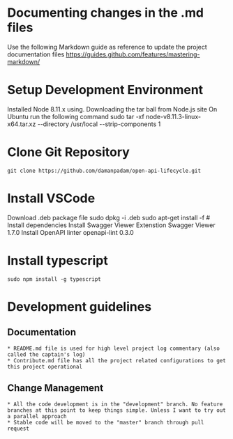 # Documenting changes in the .md files
Use the following Markdown guide as reference to update the project documentation files
    https://guides.github.com/features/mastering-markdown/

# Setup Development Environment
Installed Node 8.11.x using.
Downloading the tar ball from Node.js site
On Ubuntu run the following command
    sudo tar -xf node-v8.11.3-linux-x64.tar.xz --directory /usr/local --strip-components 1

# Clone Git Repository
    git clone https://github.com/damanpadam/open-api-lifecycle.git

# Install VSCode
Download .deb package file
    sudo dpkg -i <file>.deb
    sudo apt-get install -f # Install dependencies
Install Swagger Viewer Extenstion
    Swagger Viewer 1.7.0
Install OpenAPI linter
    openapi-lint 0.3.0

# Install typescript
    sudo npm install -g typescript

# Development guidelines

## Documentation
    * README.md file is used for high level project log commentary (also called the captain's log)
    * Contribute.md file has all the project related configurations to get this project operational

## Change Management
    * All the code development is in the "development" branch. No feature branches at this point to keep things simple. Unless I want to try out a parallel approach
    * Stable code will be moved to the "master" branch through pull request     